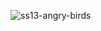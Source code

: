 ![ss13-angry-birds](https://github.com/GrishaGold/GrishaGold/assets/91083635/d402305d-f1d8-4776-a9f2-c24d0a17cb69) 

